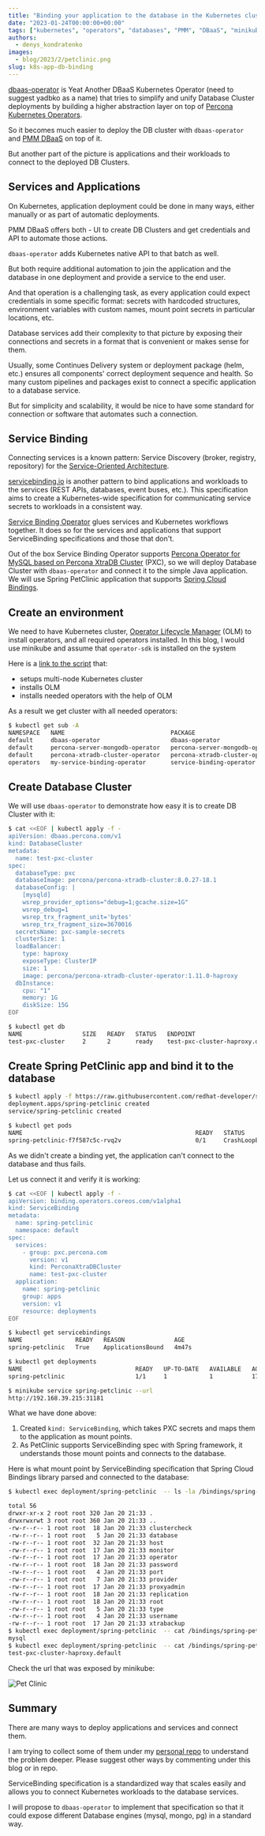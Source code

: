 ```yaml
---
title: "Binding your application to the database in the Kubernetes cluster"
date: "2023-01-24T00:00:00+00:00"
tags: ["kubernetes", "operators", "databases", "PMM", "DBaaS", "minikube"]
authors:
  - denys_kondratenko
images:
  - blog/2023/2/petclinic.png
slug: k8s-app-db-binding
---
```


[dbaas-operator](https://github.com/percona/dbaas-operator) is Yeat Another DBaaS Kubernetes Operator (need to suggest yadbko as a name) that tries to simplify and unify Database Cluster deployments by building a higher abstraction layer on top of [Percona Kubernetes Operators](https://www.percona.com/software/percona-kubernetes-operators).

So it becomes much easier to deploy the DB cluster with `dbaas-operator` and [PMM DBaaS](https://docs.percona.com/percona-monitoring-and-management/get-started/dbaas.html) on top of it.

But another part of the picture is applications and their workloads to connect to the deployed DB Clusters.

## Services and Applications

On Kubernetes, application deployment could be done in many ways, either manually or as part of automatic deployments.

PMM DBaaS offers both - UI to create DB Clusters and get credentials and API to automate those actions.

`dbaas-operator` adds Kubernetes native API to that batch as well.

But both require additional automation to join the application and the database in one deployment and provide a service to the end user.

And that operation is a challenging task, as every application could expect credentials in some specific format: secrets with hardcoded structures, environment variables with custom names, mount point secrets in particular locations, etc.

Database services add their complexity to that picture by exposing their connections and secrets in a format that is convenient or makes sense for them.

Usually, some Continues Delivery system or deployment package (helm, etc.) ensures all components' correct deployment sequence and health. So many custom pipelines and packages exist to connect a specific application to a database service.

But for simplicity and scalability, it would be nice to have some standard for connection or software that automates such a connection. 

## Service Binding

Connecting services is a known pattern: Service Discovery (broker, registry, repository) for the [Service-Oriented Architecture](https://en.wikipedia.org/wiki/Service-oriented_architecture).

[servicebinding.io](https://servicebinding.io/) is another pattern to bind applications and workloads to the services (REST APIs, databases, event buses, etc.). This specification aims to create a Kubernetes-wide specification for communicating service secrets to workloads in a consistent way.

[Service Binding Operator](https://redhat-developer.github.io/service-binding-operator/userguide/intro.html) glues services and Kubernetes workflows together. It does so for the services and applications that support ServiceBinding specifications and those that don't. 

Out of the box Service Binding Operator supports [Percona Operator for MySQL based on Percona XtraDB Cluster](https://docs.percona.com/percona-operator-for-mysql/pxc/index.html) (PXC), so we will deploy Database Cluster with `dbaas-operator` and connect it to the simple Java application. We will use Spring PetClinic application that supports [Spring Cloud Bindings](https://github.com/spring-cloud/spring-cloud-bindings).

## Create an environment

We need to have Kubernetes cluster, [Operator Lifecycle Manager](https://olm.operatorframework.io/) (OLM) to install operators, and all required operators installed. In this blog, I would use minikube and assume that `operator-sdk` is installed on the system

Here is a [link to the script](https://github.com/denisok/k8s-connect-app-to-db/blob/main/assets/bin/service_binding.sh) that:

- setups multi-node Kubernetes cluster
- installs OLM
- installs needed operators with the help of OLM

As a result we get cluster with all needed operators:

```sh
$ kubectl get sub -A
NAMESPACE   NAME                              PACKAGE                           SOURCE                  CHANNEL
default     dbaas-operator                    dbaas-operator                    dbaas-catalog           stable-v0
default     percona-server-mongodb-operator   percona-server-mongodb-operator   dbaas-catalog           stable-v1
default     percona-xtradb-cluster-operator   percona-xtradb-cluster-operator   dbaas-catalog           stable-v1
operators   my-service-binding-operator       service-binding-operator          operatorhubio-catalog   stable
```

## Create Database Cluster

We will use `dbaas-operator` to demonstrate how easy it is to create DB Cluster with it:

```sh
$ cat <<EOF | kubectl apply -f -
apiVersion: dbaas.percona.com/v1
kind: DatabaseCluster
metadata:
  name: test-pxc-cluster
spec:
  databaseType: pxc
  databaseImage: percona/percona-xtradb-cluster:8.0.27-18.1
  databaseConfig: |
    [mysqld]
    wsrep_provider_options="debug=1;gcache.size=1G"
    wsrep_debug=1
    wsrep_trx_fragment_unit='bytes'
    wsrep_trx_fragment_size=3670016
  secretsName: pxc-sample-secrets
  clusterSize: 1
  loadBalancer:
    type: haproxy
    exposeType: ClusterIP
    size: 1
    image: percona/percona-xtradb-cluster-operator:1.11.0-haproxy
  dbInstance:
    cpu: "1"
    memory: 1G
    diskSize: 15G
EOF

$ kubectl get db
NAME                 SIZE   READY   STATUS   ENDPOINT                                              AGE
test-pxc-cluster     2      2       ready    test-pxc-cluster-haproxy.default                      5m
```

## Create Spring PetClinic app and bind it to the database

```sh
$ kubectl apply -f https://raw.githubusercontent.com/redhat-developer/service-binding-operator/master/samples/apps/spring-petclinic/petclinic-mysql-deployment.yaml
deployment.apps/spring-petclinic created
service/spring-petclinic created

$ kubectl get pods
NAME                                                 READY   STATUS    RESTARTS      AGE
spring-petclinic-f7f587c5c-rvq2v                     0/1     CrashLoopBackOff   2 (17s ago)   67s
```

As we didn't create a binding yet, the application can't connect to the database and thus fails.

Let us connect it and verify it is working:

```sh
$ cat <<EOF | kubectl apply -f -
apiVersion: binding.operators.coreos.com/v1alpha1
kind: ServiceBinding
metadata:
  name: spring-petclinic
  namespace: default
spec:
  services:
    - group: pxc.percona.com
      version: v1
      kind: PerconaXtraDBCluster
      name: test-pxc-cluster
  application:
    name: spring-petclinic
    group: apps
    version: v1
    resource: deployments
EOF

$ kubectl get servicebindings
NAME               READY   REASON              AGE
spring-petclinic   True    ApplicationsBound   4m47s

$ kubectl get deployments
NAME                                READY   UP-TO-DATE   AVAILABLE   AGE
spring-petclinic                    1/1     1            1           17m

$ minikube service spring-petclinic --url
http://192.168.39.215:31181
```

What we have done above:

1. Created `kind: ServiceBinding`, which takes PXC secrets and maps them to the application as mount points. 
2. As PetClinic supports ServiceBinding spec with Spring framework, it understands those mount points and connects to the database.

Here is what mount point by ServiceBinding specification that Spring Cloud Bindings library parsed and connected to the database:
```sh
$ kubectl exec deployment/spring-petclinic  -- ls -la /bindings/spring-petclinic/..2023_01_20_21_33_47.4121788695

total 56
drwxr-xr-x 2 root root 320 Jan 20 21:33 .
drwxrwxrwt 3 root root 360 Jan 20 21:33 ..
-rw-r--r-- 1 root root  18 Jan 20 21:33 clustercheck
-rw-r--r-- 1 root root   5 Jan 20 21:33 database
-rw-r--r-- 1 root root  32 Jan 20 21:33 host
-rw-r--r-- 1 root root  17 Jan 20 21:33 monitor
-rw-r--r-- 1 root root  17 Jan 20 21:33 operator
-rw-r--r-- 1 root root  18 Jan 20 21:33 password
-rw-r--r-- 1 root root   4 Jan 20 21:33 port
-rw-r--r-- 1 root root   7 Jan 20 21:33 provider
-rw-r--r-- 1 root root  17 Jan 20 21:33 proxyadmin
-rw-r--r-- 1 root root  18 Jan 20 21:33 replication
-rw-r--r-- 1 root root  18 Jan 20 21:33 root
-rw-r--r-- 1 root root   5 Jan 20 21:33 type
-rw-r--r-- 1 root root   4 Jan 20 21:33 username
-rw-r--r-- 1 root root  17 Jan 20 21:33 xtrabackup
$ kubectl exec deployment/spring-petclinic  -- cat /bindings/spring-petclinic/..2023_01_20_21_33_47.4121788695/database
mysql
$ kubectl exec deployment/spring-petclinic  -- cat /bindings/spring-petclinic/..2023_01_20_21_33_47.4121788695/host
test-pxc-cluster-haproxy.default
```

Check the url that was exposed by minikube:

![Pet Clinic](/blog/2023/2/petclinic.png)

## Summary

There are many ways to deploy applications and services and connect them.

I am trying to collect some of them under my [personal repo](https://github.com/denisok/k8s-connect-app-to-db) to understand the problem deeper. Please suggest other ways by commenting under this blog or in repo.

ServiceBinding specification is a standardized way that scales easily and allows you to connect Kubernetes workloads to the database services.

I will propose to `dbaas-operator` to implement that specification so that it could expose different Database engines (mysql, mongo, pg) in a standard way.

